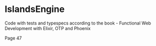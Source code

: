 # IslandsEngine

Code with tests and typespecs according to the book - Functional Web Development with Elixir, OTP and Phoenix

Page 47